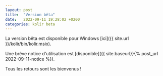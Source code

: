 ```yaml
---
layout: post
title:  "Version bêta"
date:   2022-09-11 19:28:02 +0200
categories: kolir beta
---
```


La version bêta est disponible pour Windows [ici]({{ site.url }}/kolir/bin/kolir.msix).

Une brêve notice d'utilisation est [disponible]({{ site.baseurl}}{% post_url 2022-09-11-notice %}).

Tous les retours sont les bienvenus !